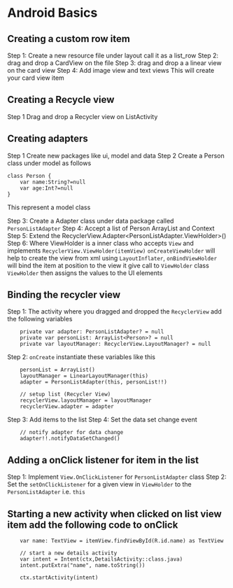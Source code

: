 # Android Basics

## Creating a custom row item
Step 1: Create a new resource file under layout call it as a list_row
Step 2: drag and drop a CardView on the file
Step 3: drag and drop a a linear view on the card view
Step 4: Add image view and text views
This will create your card view item

## Creating a Recycle view
Step 1 Drag and drop a Recycler view on ListActivity

## Creating adapters
Step 1 Create new packages like ui, model and data
Step 2 Create a Person class under model as follows

```
class Person {
    var name:String?=null
    var age:Int?=null
}
```

This represent a model class

Step 3: Create a Adapter class under data package called `PersonListAdapter`
Step 4: Accept a list of Person ArrayList<Person> and Context
Step 5: Extend the RecyclerView.Adapter<PersonListAdapter.ViewHolder>()
Step 6: Where ViewHolder is a inner class who accepts `View` and  implements `RecyclerView.ViewHolder(itemView)`
`onCreateViewHolder` will help to create the view from xml using `LayoutInflater`,
`onBindViewHolder` will bind the item at position to the view it give call to `ViewHolder` class
`ViewHolder` then assigns the values to the UI elements

## Binding the recycler view

Step 1: The activity where you dragged and dropped the `RecyclerView` add the following variables

```
    private var adapter: PersonListAdapter? = null
    private var personList: ArrayList<Person>? = null
    private var layoutManager: RecyclerView.LayoutManager? = null
```

Step 2: `onCreate` instantiate these variables like this

```
    personList = ArrayList()
    layoutManager = LinearLayoutManager(this)
    adapter = PersonListAdapter(this, personList!!)

    // setup list (Recycler View)
    recyclerView.layoutManager = layoutManager
    recyclerView.adapter = adapter
```

Step 3: Add items to the list
Step 4: Set the data set change event

```
    // notify adapter for data change
    adapter!!.notifyDataSetChanged()
```

## Adding a onClick listener for item in the list

Step 1: Implement `View.OnClickListener` for `PersonListAdapter` class
Step 2: Set the `setOnClickListener` for a given view in `ViewHolder` to the `PersonListAdapter` i.e. `this`

## Starting a new activity when clicked on list view item add the following code to onClick
```
    var name: TextView = itemView.findViewById(R.id.name) as TextView

    // start a new details activity
    var intent = Intent(ctx,DetailsActivity::class.java)
    intent.putExtra("name", name.toString())

    ctx.startActivity(intent)
```
